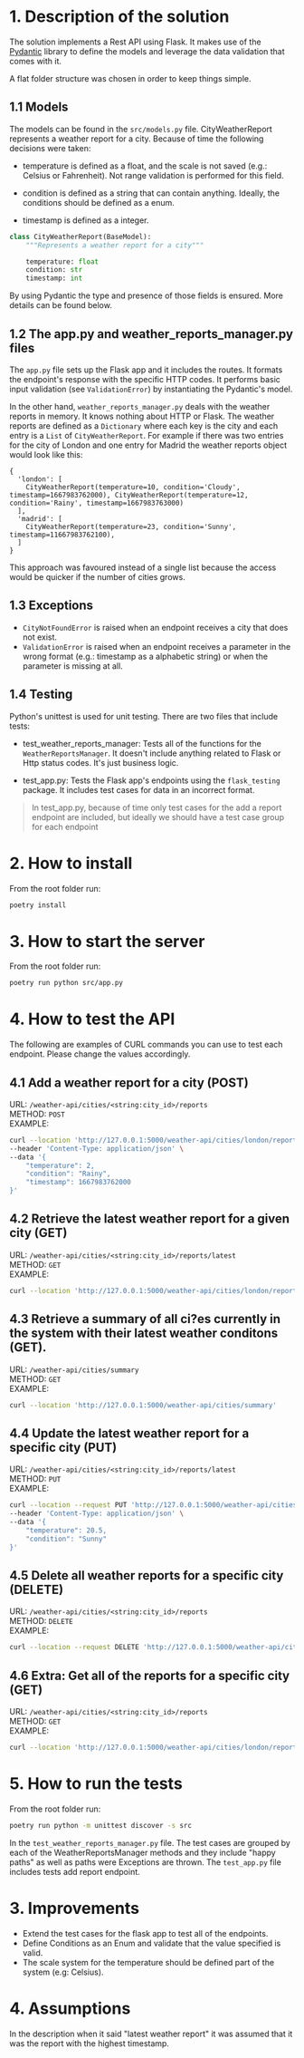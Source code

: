 # 1. Description of the solution

The solution implements a Rest API using Flask. It makes use of the [Pydantic](https://docs.pydantic.dev/latest/) library to define the models and leverage the data validation that comes with it.

A flat folder structure was chosen in order to keep things simple.

## 1.1 Models

The models can be found in the ``src/models.py`` file. CityWeatherReport represents a weather report for a city. Because of time the following decisions were taken:

-  temperature is defined as a float, and the scale is not saved (e.g.: Celsius or Fahrenheit). Not range validation is performed for this field.

- condition is defined as a string that can contain anything. Ideally, the conditions should be defined as a enum.

- timestamp is defined as a integer.

```python
class CityWeatherReport(BaseModel):
    """Represents a weather report for a city"""

    temperature: float
    condition: str
    timestamp: int

```

By using Pydantic the type and presence of those fields is ensured. More details can be found below.


## 1.2 The app.py and weather_reports_manager.py files

The ``app.py`` file sets up the Flask app and it includes the routes. It formats the endpoint's response with the specific HTTP codes. It performs basic input validation (see ``ValidationError``) by instantiating the Pydantic's model.

In the other hand, ``weather_reports_manager.py`` deals with the weather reports in memory. It knows nothing about HTTP or Flask. The weather reports are defined as a ``Dictionary`` where each key is the city and each entry is a ``List`` of ``CityWeatherReport``.  For example if there was two entries for the city of London and one entry for Madrid the weather reports object would look like this:

```
{
  'london': [
    CityWeatherReport(temperature=10, condition='Cloudy', timestamp=1667983762000), CityWeatherReport(temperature=12, condition='Rainy', timestamp=1667983763000)
  ],
  'madrid': [
    CityWeatherReport(temperature=23, condition='Sunny', timestamp=11667983762100), 
  ]
}
```

This approach was favoured instead of a single list because the access would be quicker if the number of cities grows.

## 1.3 Exceptions

- ```CityNotFoundError``` is raised when an endpoint receives a city that does not exist. 
- ```ValidationError``` is raised when an endpoint receives a parameter in the wrong format (e.g.: timestamp as a alphabetic string) or when the parameter is missing at all.

## 1.4 Testing
Python's unittest is used for unit testing. There are two files that include tests:

- test_weather_reports_manager: Tests all of the functions for the ``WeatherReportsManager``. It doesn't include anything related to Flask or Http status codes. It's just business logic.

- test_app.py: Tests the Flask app's endpoints using the ```flask_testing``` package. It includes test cases for data in an incorrect format.

> In test_app.py, because of time only test cases for the add a report endpoint are included, but ideally we should have a test case group for each endpoint


# 2. How to install

From the root folder run:
```bash
poetry install
```

# 3. How to start the server

From the root folder run:
```bash
poetry run python src/app.py
```

# 4. How to test the API

The following are examples of CURL commands you can use to test each endpoint. Please change the values accordingly.

## 4.1 Add a weather report for a city (POST)

URL: ``/weather-api/cities/<string:city_id>/reports`` <br>
METHOD: ``POST`` <br>
EXAMPLE: 
```bash
curl --location 'http://127.0.0.1:5000/weather-api/cities/london/reports' \
--header 'Content-Type: application/json' \
--data '{
    "temperature": 2,
    "condition": "Rainy",
    "timestamp": 1667983762000
}'
```

## 4.2 Retrieve the latest weather report for a given city (GET)
URL: ``/weather-api/cities/<string:city_id>/reports/latest`` <br>
METHOD: ``GET`` <br>
EXAMPLE: 
```bash
curl --location 'http://127.0.0.1:5000/weather-api/cities/london/reports/latest'
```


## 4.3 Retrieve a summary of all ci?es currently in the system with their latest weather conditons (GET). 
URL: ``/weather-api/cities/summary`` <br>
METHOD: ``GET`` <br>
EXAMPLE: 
```bash
curl --location 'http://127.0.0.1:5000/weather-api/cities/summary'
```

## 4.4 Update the latest weather report for a specific city (PUT)
URL: ``/weather-api/cities/<string:city_id>/reports/latest`` <br>
METHOD: ``PUT`` <br>
EXAMPLE: 
```bash
curl --location --request PUT 'http://127.0.0.1:5000/weather-api/cities/london/reports/latest' \
--header 'Content-Type: application/json' \
--data '{
    "temperature": 20.5,
    "condition": "Sunny"
}'
```

## 4.5 Delete all weather reports for a specific city (DELETE)
URL: ``/weather-api/cities/<string:city_id>/reports`` <br>
METHOD: ``DELETE`` <br>
EXAMPLE: 
```bash
curl --location --request DELETE 'http://127.0.0.1:5000/weather-api/cities/london/reports'
```

## 4.6 Extra: Get all of the reports for a specific city (GET)
URL: ``/weather-api/cities/<string:city_id>/reports`` <br>
METHOD: ``GET`` <br>
EXAMPLE: 
```bash
curl --location 'http://127.0.0.1:5000/weather-api/cities/london/reports'
```

# 5. How to run the tests

From the root folder run:
```bash
poetry run python -m unittest discover -s src
```

In the ``test_weather_reports_manager.py`` file. The test cases are grouped by each of the WeatherReportsManager methods and they include "happy paths" as well as paths were Exceptions are thrown. The ``test_app.py`` file includes tests add report endpoint.


# 3. Improvements
- Extend the test cases for the flask app to test all of the endpoints.
- Define Conditions as an Enum and validate that the value specified is valid.
- The scale system for the temperature should be defined part of the system (e.g: Celsius).


# 4. Assumptions
In the description when it said "latest weather report" it was assumed that it was the report with the highest timestamp.